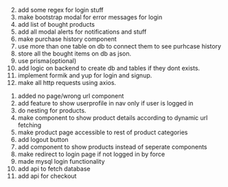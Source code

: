 <!-- todo list -->

2.  add some regex for login stuff
3.  make bootstrap modal for error messages for login
4.  add list of bought products
5.  add all modal alerts for notifications and stuff
6.  make purchase history component
7.  use more than one table on db to connect them to see purhcase history
8.  store all the bought items on db as json.
9.  use prisma(optional)
10. add logic on backend to create db and tables if they dont exists.
11. implement formik and yup for login and signup.
12. make all http requests using axios.

<!-- completed -->

1.  added no page/wrong url component
2.  add feature to show userprofile in nav only if user is logged in
3.  do nesting for products.
4.  make component to show product details according to dynamic url fetching
5.  make product page accessible to rest of product categories
6.  add logout button
7.  add component to show products instead of seperate components
8.  make redirect to login page if not logged in by force
9.  made mysql login functionality
10. add api to fetch database
11. add api for checkout
